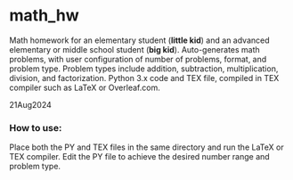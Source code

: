 # math_hw
Math homework for an elementary student (**little kid**) and an advanced elementary or middle school student (**big kid**). Auto-generates math problems, with user configuration of number of problems, format, and problem type. Problem types include addition, subtraction, multiplication, division, and factorization. Python 3.x code and TEX file, compiled in TEX compiler such as LaTeX or Overleaf.com.

21Aug2024

### How to use:
Place both the PY and TEX files in the same directory and run the LaTeX or TEX compiler. Edit the PY file to achieve the desired number range and problem type.
